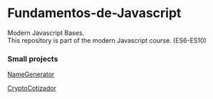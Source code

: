 # Fundamentos-de-Javascript




Modern Javascript Bases. <br>
This repository is part of the modern Javascript course. (ES6-ES10)



### Small projects
<a href="https://name-generation-nicoarato.netlify.app" target="_blank">NameGenerator</a>

<a href="https://crypto-cotizador-nicoarato.netlify.app/" target="_blank">CryptoCotizador</a>

